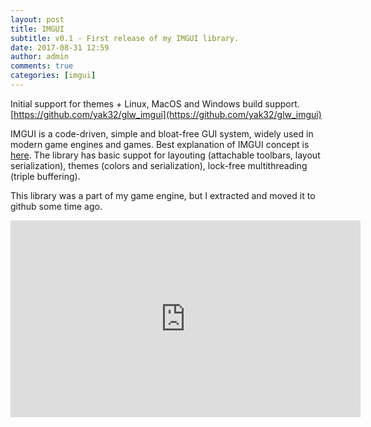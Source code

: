 ```yaml
---
layout: post
title: IMGUI
subtitle: v0.1 - First release of my IMGUI library.
date: 2017-08-31 12:59
author: admin
comments: true
categories: [imgui]
---
```

Initial support for themes + Linux, MacOS and Windows build support.
[https://github.com/yak32/glw_imgui](https://github.com/yak32/glw_imgui)

IMGUI is a code-driven, simple and bloat-free GUI system, widely used in modern game engines and games. Best explanation of IMGUI concept is [here](https://www.youtube.com/watch?v=Z1qyvQsjK5Y). The library has basic suppot for layouting (attachable toolbars, layout serialization), themes (colors and serialization), lock-free multithreading (triple buffering).

This library was a part of my game engine, but I extracted and moved it to github some time ago.
<div class="videoWrapper"><iframe width="560" height="315" src="https://www.youtube.com/embed/TlJiuguyLVo" frameborder="0" allowfullscreen></iframe></div>






